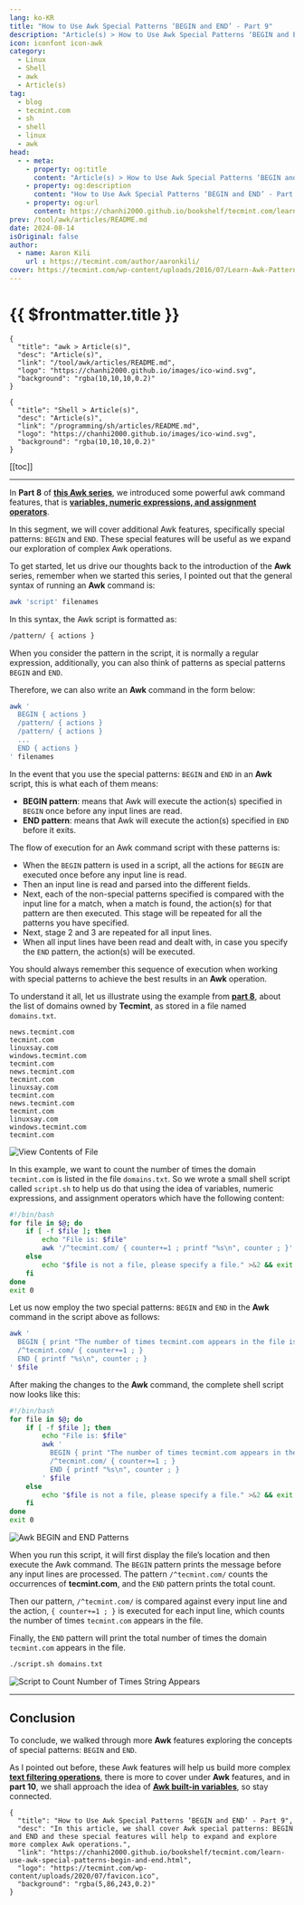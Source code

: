 ```yaml
---
lang: ko-KR
title: "How to Use Awk Special Patterns ‘BEGIN and END’ - Part 9"
description: "Article(s) > How to Use Awk Special Patterns ‘BEGIN and END’ - Part 9"
icon: iconfont icon-awk
category: 
  - Linux
  - Shell
  - awk
  - Article(s)
tag: 
  - blog
  - tecmint.com
  - sh
  - shell
  - linux
  - awk
head:
  - - meta:
    - property: og:title
      content: "Article(s) > How to Use Awk Special Patterns ‘BEGIN and END’ - Part 9"
    - property: og:description
      content: "How to Use Awk Special Patterns ‘BEGIN and END’ - Part 9"
    - property: og:url
      content: https://chanhi2000.github.io/bookshelf/tecmint.com/learn-use-awk-special-patterns-begin-and-end.html
prev: /tool/awk/articles/README.md
date: 2024-08-14
isOriginal: false
author:
  - name: Aaron Kili
    url : https://tecmint.com/author/aaronkili/
cover: https://tecmint.com/wp-content/uploads/2016/07/Learn-Awk-Patterns-BEGIN-and-END.png
---
```


# {{ $frontmatter.title }}

```component VPCard
{
  "title": "awk > Article(s)",
  "desc": "Article(s)",
  "link": "/tool/awk/articles/README.md",
  "logo": "https://chanhi2000.github.io/images/ico-wind.svg",
  "background": "rgba(10,10,10,0.2)"
}
```

```component VPCard
{
  "title": "Shell > Article(s)",
  "desc": "Article(s)",
  "link": "/programming/sh/articles/README.md",
  "logo": "https://chanhi2000.github.io/images/ico-wind.svg",
  "background": "rgba(10,10,10,0.2)"
}
```

[[toc]]

---

<SiteInfo
  name="How to Use Awk Special Patterns ‘BEGIN and END’ - Part 9"
  desc="In this article, we shall cover Awk special patterns: BEGIN and END and these special features will help to expand and explore more complex Awk operations."
  url="https://tecmint.com/learn-use-awk-special-patterns-begin-and-end"
  logo="https://tecmint.com/wp-content/uploads/2020/07/favicon.ico"
  preview="https://tecmint.com/wp-content/uploads/2016/07/Learn-Awk-Patterns-BEGIN-and-END.png"/>

In **Part 8** of [**this Awk series**](/tecmint.com/use-linux-awk-command-to-filter-text-string-in-files.md), we introduced some powerful awk command features, that is [**variables, numeric expressions, and assignment operators**](/tecmint.com/learn-awk-variables-numeric-expressions-and-assignment-operators.md).

In this segment, we will cover additional Awk features, specifically special patterns: `BEGIN` and `END`. These special features will be useful as we expand our exploration of complex Awk operations.

To get started, let us drive our thoughts back to the introduction of the **Awk** series, remember when we started this series, I pointed out that the general syntax of running an **Awk** command is:

```sh
awk 'script' filenames  
```

In this syntax, the Awk script is formatted as:

```sh
/pattern/ { actions } 
```

When you consider the pattern in the script, it is normally a regular expression, additionally, you can also think of patterns as special patterns `BEGIN` and `END`.

Therefore, we can also write an **Awk** command in the form below:

```sh
awk '
  BEGIN { actions }
  /pattern/ { actions }
  /pattern/ { actions }
  ...
  END { actions }
' filenames  
```

In the event that you use the special patterns: `BEGIN` and `END` in an **Awk** script, this is what each of them means:

- **BEGIN pattern**: means that Awk will execute the action(s) specified in `BEGIN` once before any input lines are read.
- **END pattern**: means that Awk will execute the action(s) specified in `END` before it exits.

The flow of execution for an Awk command script with these patterns is:

- When the `BEGIN` pattern is used in a script, all the actions for `BEGIN` are executed once before any input line is read.
- Then an input line is read and parsed into the different fields.
- Next, each of the non-special patterns specified is compared with the input line for a match, when a match is found, the action(s) for that pattern are then executed. This stage will be repeated for all the patterns you have specified.
- Next, stage 2 and 3 are repeated for all input lines.
- When all input lines have been read and dealt with, in case you specify the `END` pattern, the action(s) will be executed.

You should always remember this sequence of execution when working with special patterns to achieve the best results in an **Awk** operation.

To understand it all, let us illustrate using the example from [**part 8**](/tecmint.com/learn-awk-variables-numeric-expressions-and-assignment-operators.md), about the list of domains owned by **Tecmint**, as stored in a file named <FontIcon icon="fas fa-file-lines"/>`domains.txt`.

```plaintext title="domains.txt"
news.tecmint.com
tecmint.com
linuxsay.com
windows.tecmint.com
tecmint.com
news.tecmint.com
tecmint.com
linuxsay.com
tecmint.com
news.tecmint.com
tecmint.com
linuxsay.com
windows.tecmint.com
tecmint.com
```

![View Contents of File](https://tecmint.com/wp-content/uploads/2016/07/View-Contents-of-File.png)

In this example, we want to count the number of times the domain `tecmint.com` is listed in the file <FontIcon icon="fas fa-file-lines"/>`domains.txt`. So we wrote a small shell script called <FontIcon icon="iconfont icon-shell"/>`script.sh` to help us do that using the idea of variables, numeric expressions, and assignment operators which have the following content:

```sh title="script.sh"
#!/bin/bash
for file in $@; do
    if [ -f $file ]; then
        echo "File is: $file"
        awk '/^tecmint.com/ { counter+=1 ; printf "%s\n", counter ; }' $file
    else
        echo "$file is not a file, please specify a file." >&2 && exit 1
    fi
done
exit 0
```

Let us now employ the two special patterns: `BEGIN` and `END` in the **Awk** command in the script above as follows:

```sh
awk '
  BEGIN { print "The number of times tecmint.com appears in the file is:" ; }
  /^tecmint.com/ { counter+=1 ; }
  END { printf "%s\n", counter ; }
' $file
```

After making the changes to the **Awk** command, the complete shell script now looks like this:

```sh title="script.sh"
#!/bin/bash
for file in $@; do
    if [ -f $file ]; then
        echo "File is: $file"
        awk '
          BEGIN { print "The number of times tecmint.com appears in the file is:" ; }
          /^tecmint.com/ { counter+=1 ; }
          END { printf "%s\n", counter ; }
        ' $file
    else
        echo "$file is not a file, please specify a file." >&2 && exit 1
    fi
done
exit 0
```

![Awk BEGIN and END Patterns](https://tecmint.com/wp-content/uploads/2016/07/Awk-BEGIN-and-END-Patterns.png)

When you run this script, it will first display the file’s location and then execute the Awk command. The `BEGIN` pattern prints the message before any input lines are processed. The pattern `/^tecmint.com/` counts the occurrences of **tecmint.com**, and the `END` pattern prints the total count.

Then our pattern, `/^tecmint.com/` is compared against every input line and the action, `{ counter+=1 ; }` is executed for each input line, which counts the number of times `tecmint.com` appears in the file.

Finally, the `END` pattern will print the total number of times the domain `tecmint.com` appears in the file.

```sh
./script.sh domains.txt
```

![Script to Count Number of Times String Appears](https://tecmint.com/wp-content/uploads/2016/07/Script-to-Count-Number-of-Times-String-Appears.png)

---

## Conclusion

To conclude, we walked through more **Awk** features exploring the concepts of special patterns: `BEGIN` and `END`.

As I pointed out before, these Awk features will help us build more complex [**text filtering operations**](/tecmint.com/use-linux-awk-command-to-filter-text-string-in-files.md), there is more to cover under **Awk** features, and in **part 10**, we shall approach the idea of [**Awk built-in variables**](/tecmint.com/awk-built-in-variables-examples.md), so stay connected.

<!-- TODO: add ARTICLE CARD -->
```component VPCard
{
  "title": "How to Use Awk Special Patterns ‘BEGIN and END’ - Part 9",
  "desc": "In this article, we shall cover Awk special patterns: BEGIN and END and these special features will help to expand and explore more complex Awk operations.",
  "link": "https://chanhi2000.github.io/bookshelf/tecmint.com/learn-use-awk-special-patterns-begin-and-end.html",
  "logo": "https://tecmint.com/wp-content/uploads/2020/07/favicon.ico",
  "background": "rgba(5,86,243,0.2)"
}
```

